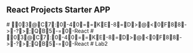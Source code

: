 ## React Projects Starter APP
#   03@C7:0- 40==KE- 8=D>@<0F88- >- ?>;QB5- =0- R e a c t  
 #   03@C7:0- 40==KE- 8=D>@<0F88- >- ?>;QB5- =0- R e a c t  
 #   L a b 2  
 